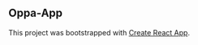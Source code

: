 ## Oppa-App

This project was bootstrapped with [Create React App](https://github.com/facebook/create-react-app).
